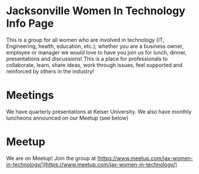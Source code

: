 # Jacksonville Women In Technology Info Page

This is a group for all women who are involved in technology (IT, Engineering, health, education, etc.); whether you are a business owner, employee or manager we would love to have you join us for lunch, dinner, presentations and discussions! This is a place for professionals to collaborate, learn, share ideas, work through issues, feel supported and reinforced by others in the industry!

# Meetings
We have quarterly presentations at Keiser University. 
We also have monthly luncheons announced on our Meetup (see below)


# Meetup
We are on Meetup! Join the group at [https://www.meetup.com/jax-women-in-technology/](https://www.meetup.com/jax-women-in-technology/)

